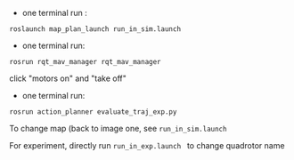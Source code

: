 

- one terminal run :

```
roslaunch map_plan_launch run_in_sim.launch 
```


- one terminal run:


```
rosrun rqt_mav_manager rqt_mav_manager

```

click "motors on" and "take off"



- one terminal run: 

```
rosrun action_planner evaluate_traj_exp.py
```


To change map (back to image one, see `run_in_sim.launch `


For experiment, directly run `run_in_exp.launch ` to change quadrotor name
